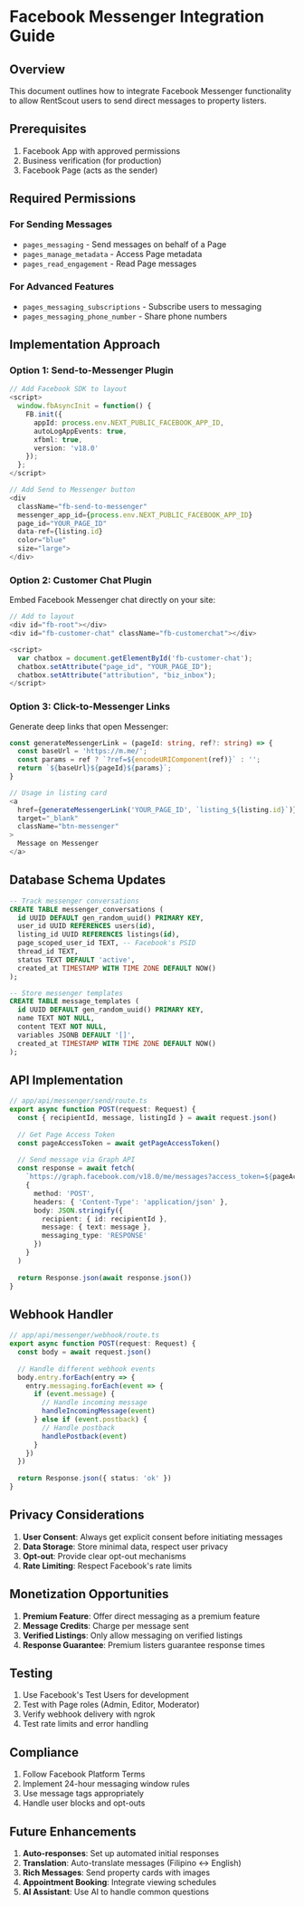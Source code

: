 # Facebook Messenger Integration Guide

## Overview

This document outlines how to integrate Facebook Messenger functionality to allow RentScout users to send direct messages to property listers.

## Prerequisites

1. Facebook App with approved permissions
2. Business verification (for production)
3. Facebook Page (acts as the sender)

## Required Permissions

### For Sending Messages
- `pages_messaging` - Send messages on behalf of a Page
- `pages_manage_metadata` - Access Page metadata
- `pages_read_engagement` - Read Page messages

### For Advanced Features
- `pages_messaging_subscriptions` - Subscribe users to messaging
- `pages_messaging_phone_number` - Share phone numbers

## Implementation Approach

### Option 1: Send-to-Messenger Plugin

```typescript
// Add Facebook SDK to layout
<script>
  window.fbAsyncInit = function() {
    FB.init({
      appId: process.env.NEXT_PUBLIC_FACEBOOK_APP_ID,
      autoLogAppEvents: true,
      xfbml: true,
      version: 'v18.0'
    });
  };
</script>

// Add Send to Messenger button
<div 
  className="fb-send-to-messenger" 
  messenger_app_id={process.env.NEXT_PUBLIC_FACEBOOK_APP_ID}
  page_id="YOUR_PAGE_ID"
  data-ref={listing.id}
  color="blue"
  size="large">
</div>
```

### Option 2: Customer Chat Plugin

Embed Facebook Messenger chat directly on your site:

```typescript
// Add to layout
<div id="fb-root"></div>
<div id="fb-customer-chat" className="fb-customerchat"></div>

<script>
  var chatbox = document.getElementById('fb-customer-chat');
  chatbox.setAttribute("page_id", "YOUR_PAGE_ID");
  chatbox.setAttribute("attribution", "biz_inbox");
</script>
```

### Option 3: Click-to-Messenger Links

Generate deep links that open Messenger:

```typescript
const generateMessengerLink = (pageId: string, ref?: string) => {
  const baseUrl = 'https://m.me/';
  const params = ref ? `?ref=${encodeURIComponent(ref)}` : '';
  return `${baseUrl}${pageId}${params}`;
}

// Usage in listing card
<a 
  href={generateMessengerLink('YOUR_PAGE_ID', `listing_${listing.id}`)}
  target="_blank"
  className="btn-messenger"
>
  Message on Messenger
</a>
```

## Database Schema Updates

```sql
-- Track messenger conversations
CREATE TABLE messenger_conversations (
  id UUID DEFAULT gen_random_uuid() PRIMARY KEY,
  user_id UUID REFERENCES users(id),
  listing_id UUID REFERENCES listings(id),
  page_scoped_user_id TEXT, -- Facebook's PSID
  thread_id TEXT,
  status TEXT DEFAULT 'active',
  created_at TIMESTAMP WITH TIME ZONE DEFAULT NOW()
);

-- Store messenger templates
CREATE TABLE message_templates (
  id UUID DEFAULT gen_random_uuid() PRIMARY KEY,
  name TEXT NOT NULL,
  content TEXT NOT NULL,
  variables JSONB DEFAULT '[]',
  created_at TIMESTAMP WITH TIME ZONE DEFAULT NOW()
);
```

## API Implementation

```typescript
// app/api/messenger/send/route.ts
export async function POST(request: Request) {
  const { recipientId, message, listingId } = await request.json()
  
  // Get Page Access Token
  const pageAccessToken = await getPageAccessToken()
  
  // Send message via Graph API
  const response = await fetch(
    `https://graph.facebook.com/v18.0/me/messages?access_token=${pageAccessToken}`,
    {
      method: 'POST',
      headers: { 'Content-Type': 'application/json' },
      body: JSON.stringify({
        recipient: { id: recipientId },
        message: { text: message },
        messaging_type: 'RESPONSE'
      })
    }
  )
  
  return Response.json(await response.json())
}
```

## Webhook Handler

```typescript
// app/api/messenger/webhook/route.ts
export async function POST(request: Request) {
  const body = await request.json()
  
  // Handle different webhook events
  body.entry.forEach(entry => {
    entry.messaging.forEach(event => {
      if (event.message) {
        // Handle incoming message
        handleIncomingMessage(event)
      } else if (event.postback) {
        // Handle postback
        handlePostback(event)
      }
    })
  })
  
  return Response.json({ status: 'ok' })
}
```

## Privacy Considerations

1. **User Consent**: Always get explicit consent before initiating messages
2. **Data Storage**: Store minimal data, respect user privacy
3. **Opt-out**: Provide clear opt-out mechanisms
4. **Rate Limiting**: Respect Facebook's rate limits

## Monetization Opportunities

1. **Premium Feature**: Offer direct messaging as a premium feature
2. **Message Credits**: Charge per message sent
3. **Verified Listings**: Only allow messaging on verified listings
4. **Response Guarantee**: Premium listers guarantee response times

## Testing

1. Use Facebook's Test Users for development
2. Test with Page roles (Admin, Editor, Moderator)
3. Verify webhook delivery with ngrok
4. Test rate limits and error handling

## Compliance

1. Follow Facebook Platform Terms
2. Implement 24-hour messaging window rules
3. Use message tags appropriately
4. Handle user blocks and opt-outs

## Future Enhancements

1. **Auto-responses**: Set up automated initial responses
2. **Translation**: Auto-translate messages (Filipino ↔ English)
3. **Rich Messages**: Send property cards with images
4. **Appointment Booking**: Integrate viewing schedules
5. **AI Assistant**: Use AI to handle common questions